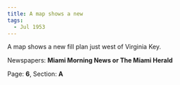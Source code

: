 ```yaml
---  
title: A map shows a new  
tags:  
  - Jul 1953  
---  
```

  
A map shows a new fill plan just west of Virginia Key.  
  
Newspapers: **Miami Morning News or The Miami Herald**  
  
Page: **6**, Section: **A** 
